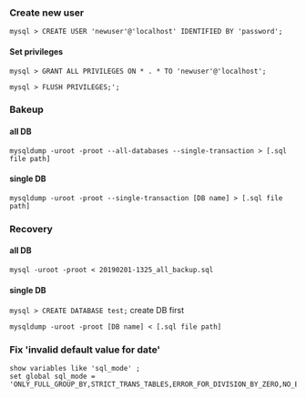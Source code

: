 ### Create new user
`mysql > CREATE USER 'newuser'@'localhost' IDENTIFIED BY 'password';`

#### Set privileges
`mysql > GRANT ALL PRIVILEGES ON * . * TO 'newuser'@'localhost';`

`mysql > FLUSH PRIVILEGES;';`

### Bakeup
#### all DB
`mysqldump -uroot -proot --all-databases --single-transaction > [.sql file path]`
#### single DB
`mysqldump -uroot -proot --single-transaction [DB name] > [.sql file path]`

### Recovery
#### all DB
`mysql -uroot -proot < 20190201-1325_all_backup.sql`
#### single DB
`mysql > CREATE DATABASE test;` create DB first

`mysqldump -uroot -proot [DB name] < [.sql file path]`

### Fix 'invalid default value for date'
```
show variables like 'sql_mode' ; 
set global sql_mode = 'ONLY_FULL_GROUP_BY,STRICT_TRANS_TABLES,ERROR_FOR_DIVISION_BY_ZERO,NO_ENGINE_SUBSTITUTION';
```


